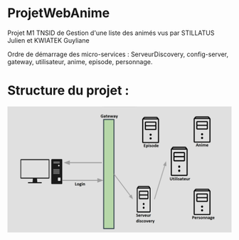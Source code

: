 # ProjetWebAnime
Projet M1 TNSID de Gestion d'une liste des animés vus par STILLATUS Julien et KWIATEK Guyliane

Ordre de démarrage des micro-services :
ServeurDiscovery,
config-server,
gateway,
utilisateur,
anime,
episode,
personnage.

# Structure du projet :

![alt text](https://github.com/Fisalys/ProjetWebAnime/blob/main/Sans%20titre.png)
